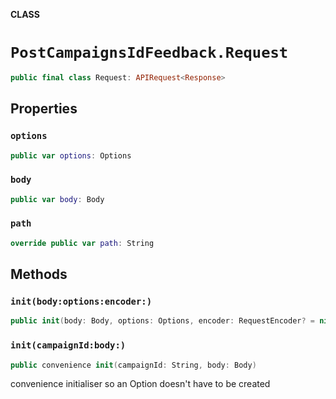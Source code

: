 **CLASS**

# `PostCampaignsIdFeedback.Request`

```swift
public final class Request: APIRequest<Response>
```

## Properties
### `options`

```swift
public var options: Options
```

### `body`

```swift
public var body: Body
```

### `path`

```swift
override public var path: String
```

## Methods
### `init(body:options:encoder:)`

```swift
public init(body: Body, options: Options, encoder: RequestEncoder? = nil)
```

### `init(campaignId:body:)`

```swift
public convenience init(campaignId: String, body: Body)
```

convenience initialiser so an Option doesn't have to be created
